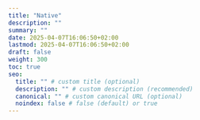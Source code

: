 ```yaml
---
title: "Native"
description: ""
summary: ""
date: 2025-04-07T16:06:50+02:00
lastmod: 2025-04-07T16:06:50+02:00
draft: false
weight: 300
toc: true
seo:
  title: "" # custom title (optional)
  description: "" # custom description (recommended)
  canonical: "" # custom canonical URL (optional)
  noindex: false # false (default) or true
---
```

